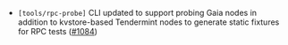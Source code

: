 - `[tools/rpc-probe]` CLI updated to support probing Gaia nodes in addition
  to kvstore-based Tendermint nodes to generate static fixtures for RPC tests
  ([#1084](https://github.com/informalsystems/tendermint-rs/pull/1084))